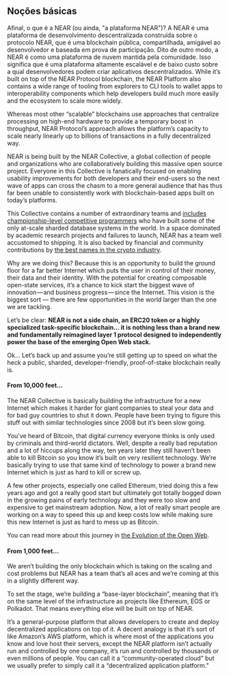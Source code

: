 ## Noções básicas

Afinal, o que é a NEAR (ou ainda, "a plataforma NEAR")? A NEAR é uma plataforma de desenvolvimento descentralizada construída sobre o protocolo NEAR, que é uma blockchain pública, compartilhada, amigável ao desenvolvedor e baseada em prova de participação. Dito de outro modo, a NEAR é como uma plataforma de nuvem mantida pela comunidade.  Isso significa que é uma plataforma altamente escalável e de baixo custo sobre a qual desenvolvedores podem criar aplicativos descentralizados. While it’s built on top of the NEAR Protocol blockchain, the NEAR Platform also contains a wide range of tooling from explorers to CLI tools to wallet apps to interoperability components which help developers build much more easily and the ecosystem to scale more widely.

Whereas most other “scalable” blockchains use approaches that centralize processing on high-end hardware to provide a temporary boost in throughput, NEAR Protocol’s approach allows the platform’s capacity to scale nearly linearly up to billions of transactions in a fully decentralized way.

NEAR is being built by the NEAR Collective, a global collection of people and organizations who are collaboratively building this massive open source project. Everyone in this Collective is fanatically focused on enabling usability improvements for both developers and their end-users so the next wave of apps can cross the chasm to a more general audience that has thus far been unable to consistently work with blockchain-based apps built on today’s platforms.

This Collective contains a number of extraordinary teams and [includes championship-level competitive programmers](https://near.org/team) who have built some of the only at-scale sharded database systems in the world. In a space dominated by academic research projects and failures to launch, NEAR has a team well accustomed to shipping. It is also backed by financial and community contributions by [the best names in the crypto industry](https://near.org/backers).

Why are we doing this? Because this is an opportunity to build the ground floor for a far better Internet which puts the user in control of their money, their data and their identity. With the potential for creating composable open-state services, it’s a chance to kick start the biggest wave of innovation — and business progress — since the Internet.  This vision is the biggest sort — there are few opportunities in the world larger than the one we are tackling.

Let’s be clear: **NEAR is not a side chain, an ERC20 token or a highly specialized task-specific blockchain… it is nothing less than a brand new and fundamentally reimagined layer 1 protocol designed to independently power the base of the emerging Open Web stack.**

Ok… Let’s back up and assume you’re still getting up to speed on what the heck a public, sharded, developer-friendly, proof-of-stake blockchain really is.

#### From 10,000 feet…

The NEAR Collective is basically building the infrastructure for a new Internet which makes it harder for giant companies to steal your data and for bad guy countries to shut it down. People have been trying to figure this stuff out with similar technologies since 2008 but it’s been slow going.

You’ve heard of Bitcoin, that digital currency everyone thinks is only used by criminals and third-world dictators. Well, despite a really bad reputation and a lot of hiccups along the way, ten years later they still haven’t been able to kill Bitcoin so you know it’s built on very resilient technology. We’re basically trying to use that same kind of technology to power a brand new Internet which is just as hard to kill or screw up.

A few other projects, especially one called Ethereum, tried doing this a few years ago and got a really good start but ultimately got totally bogged down in the growing pains of early technology and they were too slow and expensive to get mainstream adoption. Now, a lot of really smart people are working on a way to speed this up and keep costs low while making sure this new Internet is just as hard to mess up as Bitcoin.

You can read more about this journey in [the Evolution of the Open Web](https://near.org/blog/the-evolution-of-the-open-web/).

#### From 1,000 feet…

We aren’t building the only blockchain which is taking on the scaling and cost problems but NEAR has a team that’s all aces and we’re coming at this in a slightly different way.

To set the stage, we’re building a “base-layer blockchain”, meaning that it’s on the same level of the infrastructure as projects like Ethereum, EOS or Polkadot. That means everything else will be built on top of NEAR.

It’s a general-purpose platform that allows developers to create and deploy decentralized applications on top of it. A decent analogy is that it’s sort of like Amazon’s AWS platform, which is where most of the applications you know and love host their servers, except the NEAR platform isn’t actually run and controlled by one company, it’s run and controlled by thousands or even millions of people. You can call it a “community-operated cloud” but we usually prefer to simply call it a “decentralized application platform.”
